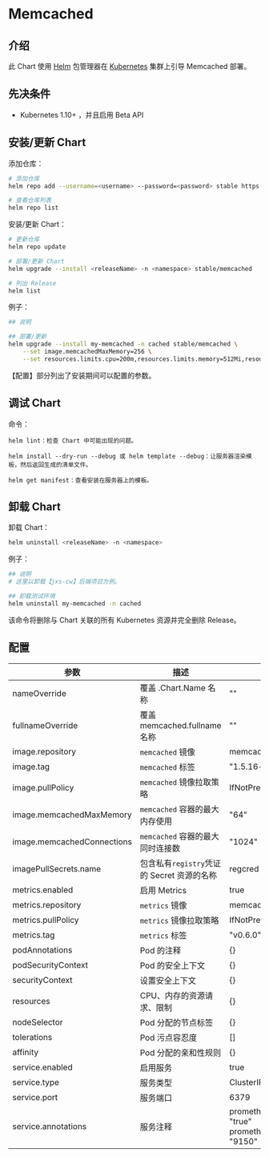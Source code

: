 # Memcached

## 介绍

此 Chart 使用 [Helm](https://helm.sh) 包管理器在 [Kubernetes](http://kubernetes.io) 集群上引导 Memcached 部署。

## 先决条件

- Kubernetes 1.10+ ，并且启用 Beta API

## 安装/更新 Chart

添加仓库：

```bash
# 添加仓库
helm repo add --username=<username> --password=<password> stable https://harhor.example.local/chartrepo/base

# 查看仓库列表
helm repo list
```

安装/更新 Chart：

```bash
# 更新仓库
helm repo update

# 部署/更新 Chart
helm upgrade --install <releaseName> -n <namespace> stable/memcached

# 列出 Release
helm list
```

例子：

```bash
## 说明

## 部署/更新
helm upgrade --install my-memcached -n cached stable/memcached \
    --set image.memcachedMaxMemory=256 \
    --set resources.limits.cpu=200m,resources.limits.memory=512Mi,resources.requests.cpu=150m,resources.requests.memory=256Mi
```

【配置】部分列出了安装期间可以配置的参数。

## 调试 Chart

命令：

    helm lint：检查 Chart 中可能出现的问题。

    helm install --dry-run --debug 或 helm template --debug：让服务器渲染模板，然后返回生成的清单文件。

    helm get manifest：查看安装在服务器上的模板。

## 卸载 Chart

卸载 Chart：

```bash
helm uninstall <releaseName> -n <namespace>
```

例子：

```bash
## 说明
# 这里以卸载【jxs-cw】后端项目为例。

## 卸载测试环境
helm uninstall my-memcached -n cached
```

该命令将删除与 Chart 关联的所有 Kubernetes 资源并完全删除 Release。

## 配置

参数 | 描述 | 默认
---|---|---
nameOverride                |覆盖 .Chart.Name 名称          |""
fullnameOverride            |覆盖 memcached.fullname 名称   |""
image.repository            |`memcached` 镜像                           |memcached
image.tag                   |`memcached` 标签                           |"1.5.16-alpine"
image.pullPolicy            |`memcached` 镜像拉取策略                   |IfNotPresent
image.memcachedMaxMemory    |`memcached` 容器的最大内存使用              |"64"
image.memcachedConnections  |`memcached` 容器的最大同时连接数             | "1024"
imagePullSecrets.name       |包含私有`registry`凭证的 Secret 资源的名称   |regcred
metrics.enabled             |启用 Metrics                | true
metrics.repository          |`metrics` 镜像              | memcached-exporter
metrics.pullPolicy          |`metrics` 镜像拉取策略       | IfNotPresent
metrics.tag                 |`metrics` 标签              | "v0.6.0"
podAnnotations              |Pod 的注释                    | {}
podSecurityContext          |Pod 的安全上下文             | {}
securityContext             |设置安全上下文                | {}
resources                   |CPU、内存的资源请求、限制       | {}
nodeSelector                |Pod 分配的节点标签            | {}
tolerations                 |Pod 污点容忍度                | []
affinity                    |Pod 分配的亲和性规则           | {}
service.enabled             |启用服务                     | true
service.type                |服务类型                      | ClusterIP
service.port                |服务端口                      | 6379
service.annotations         |服务注释                      | prometheus.io/scrape: "true"<br>prometheus.io/port: "9150"  

